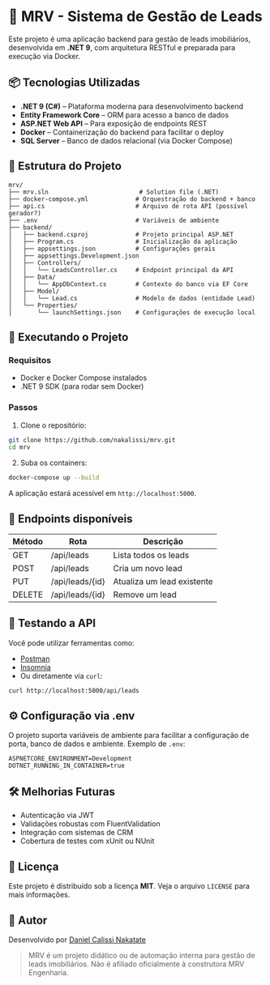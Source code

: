 # 🏡 MRV - Sistema de Gestão de Leads

Este projeto é uma aplicação backend para gestão de leads imobiliários, desenvolvida em **.NET 9**, com arquitetura RESTful e preparada para execução via Docker.



## 📦 Tecnologias Utilizadas

- **.NET 9 (C#)** – Plataforma moderna para desenvolvimento backend
- **Entity Framework Core** – ORM para acesso a banco de dados
- **ASP.NET Web API** – Para exposição de endpoints REST
- **Docker** – Containerização do backend para facilitar o deploy
- **SQL Server** – Banco de dados relacional (via Docker Compose)



## 📁 Estrutura do Projeto

```
mrv/
├── mrv.sln                         # Solution file (.NET)
├── docker-compose.yml             # Orquestração do backend + banco
├── api.cs                         # Arquivo de rota API (possível gerador?)
├── .env                           # Variáveis de ambiente
├── backend/
│   ├── backend.csproj             # Projeto principal ASP.NET
│   ├── Program.cs                 # Inicialização da aplicação
│   ├── appsettings.json           # Configurações gerais
│   ├── appsettings.Development.json
│   ├── Controllers/
│   │   └── LeadsController.cs     # Endpoint principal da API
│   ├── Data/
│   │   └── AppDbContext.cs        # Contexto do banco via EF Core
│   ├── Model/
│   │   └── Lead.cs                # Modelo de dados (entidade Lead)
│   └── Properties/
│       └── launchSettings.json    # Configurações de execução local
```



## 🚀 Executando o Projeto

### Requisitos

- Docker e Docker Compose instalados
- .NET 9 SDK (para rodar sem Docker)

### Passos

1. Clone o repositório:

```bash
git clone https://github.com/nakalissi/mrv.git
cd mrv
```

2. Suba os containers:

```bash
docker-compose up --build
```

A aplicação estará acessível em `http://localhost:5000`.



## 🔄 Endpoints disponíveis

| Método | Rota               | Descrição                   |
|--------|--------------------|-----------------------------|
| GET    | /api/leads         | Lista todos os leads        |
| POST   | /api/leads         | Cria um novo lead           |
| PUT    | /api/leads/{id}    | Atualiza um lead existente  |
| DELETE | /api/leads/{id}    | Remove um lead              |



## 🧪 Testando a API

Você pode utilizar ferramentas como:

- [Postman](https://www.postman.com/)
- [Insomnia](https://insomnia.rest/)
- Ou diretamente via `curl`:

```bash
curl http://localhost:5000/api/leads
```



## ⚙️ Configuração via .env

O projeto suporta variáveis de ambiente para facilitar a configuração de porta, banco de dados e ambiente. Exemplo de `.env`:

```
ASPNETCORE_ENVIRONMENT=Development
DOTNET_RUNNING_IN_CONTAINER=true
```



## 🛠️ Melhorias Futuras

- Autenticação via JWT
- Validações robustas com FluentValidation
- Integração com sistemas de CRM
- Cobertura de testes com xUnit ou NUnit



## 📜 Licença

Este projeto é distribuído sob a licença **MIT**. Veja o arquivo `LICENSE` para mais informações.



## 👤 Autor

Desenvolvido por [Daniel Calissi Nakatate](https://github.com/nakalissi)



> MRV é um projeto didático ou de automação interna para gestão de leads imobiliários. Não é afiliado oficialmente à construtora MRV Engenharia.
